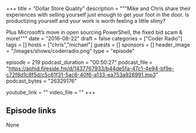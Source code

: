 +++
title = "Dollar Store Quality"
description = """Mike and Chris share their experiences with selling yourself just enough to get your foot in the door. Is productizing yourself and your work is worth feeling a little slimy?

Plus Microsoft’s move in open sourcing PowerShell, the fixed bid scam & more!"""
date = "2016-08-22"
draft = false
categories = ["Coder Radio"]
tags = []
hosts = ["chris","michael"]
guests = []
sponsors = []
header_image = "/images/shows/coderradio.png"
type = "episode"

episode = 219
podcast_duration = "00:50:27"
podcast_file = "https://aphid.fireside.fm/d/1437767933/b44de5fa-47c1-4e94-bf9e-c72f8d1c8f5d/c5c61f31-5ac6-40f6-a133-ea753a926991.mp3"
podcast_bytes = "26329176"

youtube_link = ""
video_file = ""
+++

## Episode links

None

